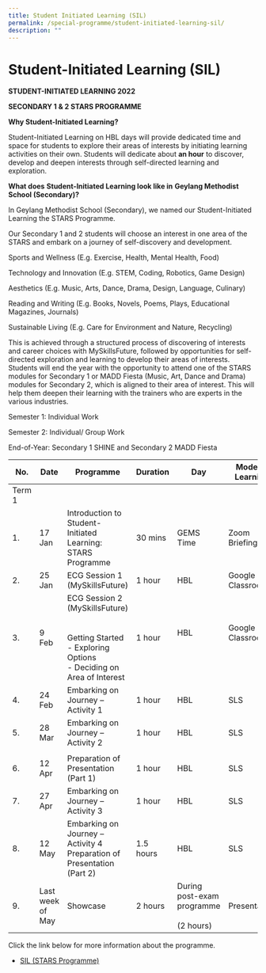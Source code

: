 ```yaml
---
title: Student Initiated Learning (SIL)
permalink: /special-programme/student-initiated-learning-sil/
description: ""
---
```

# **Student-Initiated Learning (SIL)**

**STUDENT-INITIATED LEARNING 2022**

**SECONDARY 1 & 2 STARS PROGRAMME**

**Why Student-Initiated Learning?**

Student-Initiated Learning on HBL days will provide dedicated time and space for students to explore their areas of interests by initiating learning activities on their own. Students will dedicate about **an hour** to discover, develop and deepen interests through self-directed learning and exploration.

**What does** **Student-Initiated Learning look like in** **Geylang Methodist School (Secondary)?**

In Geylang Methodist School (Secondary), we named our Student-Initiated Learning the STARS Programme.

Our Secondary 1 and 2 students will choose an interest in one area of the STARS and embark on a journey of self-discovery and development.

Sports and Wellness (E.g. Exercise, Health, Mental Health, Food)

Technology and Innovation (E.g. STEM, Coding, Robotics, Game Design)

Aesthetics (E.g. Music, Arts, Dance, Drama, Design, Language, Culinary)

Reading and Writing (E.g. Books, Novels, Poems, Plays, Educational Magazines, Journals)

Sustainable Living (E.g. Care for Environment and Nature, Recycling)

This is achieved through a structured process of discovering of interests and career choices with MySkillsFuture, followed by opportunities for self-directed exploration and learning to develop their areas of interests. Students will end the year with the opportunity to attend one of the STARS modules for Secondary 1 or MADD Fiesta (Music, Art, Dance and Drama) modules for Secondary 2, which is aligned to their area of interest. This will help them deepen their learning with the trainers who are experts in the various industries.

Semester 1: Individual Work

Semester 2: Individual/ Group Work

End-of-Year: Secondary 1 SHINE and Secondary 2 MADD Fiesta


| No. 	| Date 	| Programme 	| Duration 	| Day 	| Mode of Learning 	|
|---	|---	|---	|---	|---	|---	|
| Term 1 	|  	|  	|  	|  	|   	|
| 1. 	| 17 Jan 	| Introduction to Student-Initiated Learning: STARS Programme 	| 30 mins 	| GEMS Time 	| Zoom Briefing 	|
| 2. 	| 25 Jan 	| ECG Session 1 (MySkillsFuture) 	| 1 hour 	| HBL 	| Google Classroom 	|
| 3. 	| 9 Feb 	| ECG Session 2 (MySkillsFuture)<br><br> <br>Getting Started<br>-         Exploring Options<br>-         Deciding on Area of Interest 	| 1 hour 	| HBL<br><br>  	| Google Classroom<br><br>  	|
| 4. 	| 24 Feb 	| Embarking on Journey – Activity 1 	| 1 hour 	| HBL 	| SLS 	|
| 5. 	| 28 Mar 	| Embarking on Journey – Activity 2 	| 1 hour 	| HBL 	| SLS 	|
|   	|  	|  	|  	|  	|   	|
| 6. 	| 12 Apr 	| Preparation of Presentation (Part 1) 	| 1 hour 	| HBL 	| SLS 	|
| 7. 	| 27 Apr 	| Embarking on Journey – Activity 3 	| 1 hour 	| HBL 	| SLS 	|
| 8. 	| 12 May 	| Embarking on Journey – Activity 4 Preparation of Presentation (Part 2) 	| 1.5 hours 	| HBL 	| SLS 	|
| 9. 	| Last week of May 	| Showcase 	| 2 hours 	| During post-exam programme<br><br>(2 hours) 	| Presentation 	|

Click the link below for more information about the programme.

*   [SIL (STARS Programme)](/files/SIL-STARS-Programme.pdf)